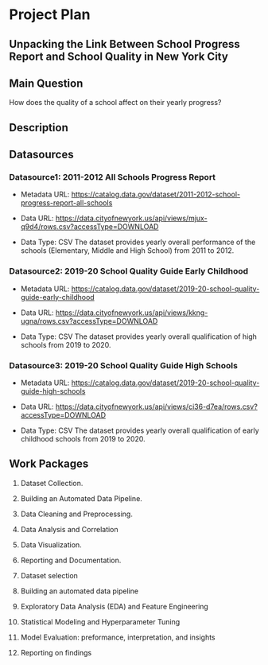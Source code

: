 # Project Plan

## Unpacking the Link Between School Progress Report and School Quality in New York City
<!-- Give your project a short title. -->

## Main Question

<!-- Think about one main question you want to answer based on the data. -->
 How does the quality of a school affect on their yearly progress?


## Description

<!-- Describe your data science project in max. 200 words. Consider writing about why and how you attempt it. -->


## Datasources

<!-- Describe each datasources you plan to use in a section. Use the prefic "DatasourceX" where X is the id of the datasource. -->

### Datasource1: 2011-2012 All Schools Progress Report

* Metadata URL: <https://catalog.data.gov/dataset/2011-2012-school-progress-report-all-schools>

* Data URL: <https://data.cityofnewyork.us/api/views/mjux-q9d4/rows.csv?accessType=DOWNLOAD>

* Data Type: CSV
The dataset provides yearly overall performance of the schools (Elementary, Middle and High School) from 2011 to 2012.

### Datasource2: 2019-20 School Quality Guide Early Childhood

* Metadata URL: <https://catalog.data.gov/dataset/2019-20-school-quality-guide-early-childhood>

* Data URL: <https://data.cityofnewyork.us/api/views/kkng-ugna/rows.csv?accessType=DOWNLOAD>

* Data Type: CSV
The dataset provides yearly overall qualification of high schools from 2019 to 2020.

### Datasource3: 2019-20 School Quality Guide High Schools

* Metadata URL: <https://catalog.data.gov/dataset/2019-20-school-quality-guide-high-schools>

* Data URL: <https://data.cityofnewyork.us/api/views/ci36-d7ea/rows.csv?accessType=DOWNLOAD>

* Data Type: CSV
The dataset provides yearly overall qualification of early childhood schools from 2019 to 2020.


## Work Packages

<!-- List of work packages ordered sequentially, each pointing to an issue with more details. -->
1. Dataset Collection.
2. Building an Automated Data Pipeline.
3. Data Cleaning and Preprocessing.
4. Data Analysis and Correlation
5. Data Visualization.
6. Reporting and Documentation.

1. Dataset selection
2. Building an automated data pipeline
3. Exploratory Data Analysis (EDA) and Feature Engineering
4. Statistical Modeling and Hyperparameter Tuning
5. Model Evaluation: preformance, interpretation, and insights
6. Reporting on findings
